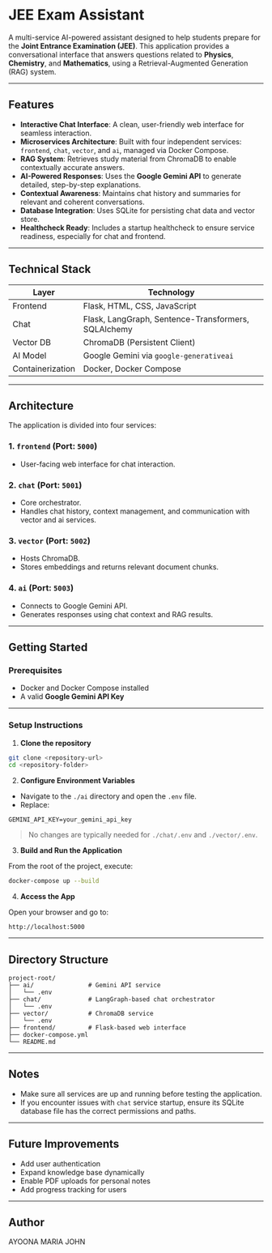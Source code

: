# JEE Exam Assistant

A multi-service AI-powered assistant designed to help students prepare for the **Joint Entrance Examination (JEE)**. This application provides a conversational interface that answers questions related to **Physics**, **Chemistry**, and **Mathematics**, using a Retrieval-Augmented Generation (RAG) system.

---

## Features

- **Interactive Chat Interface**: A clean, user-friendly web interface for seamless interaction.
- **Microservices Architecture**: Built with four independent services: `frontend`, `chat`, `vector`, and `ai`, managed via Docker Compose.
- **RAG System**: Retrieves study material from ChromaDB to enable contextually accurate answers.
- **AI-Powered Responses**: Uses the **Google Gemini API** to generate detailed, step-by-step explanations.
- **Contextual Awareness**: Maintains chat history and summaries for relevant and coherent conversations.
- **Database Integration**: Uses SQLite for persisting chat data and vector store.
- **Healthcheck Ready**: Includes a startup healthcheck to ensure service readiness, especially for chat and frontend.

---

## Technical Stack

| Layer      | Technology                            |
|------------|----------------------------------------|
| Frontend   | Flask, HTML, CSS, JavaScript           |
| Chat       | Flask, LangGraph, Sentence-Transformers, SQLAlchemy |
| Vector DB  | ChromaDB (Persistent Client)           |
| AI Model   | Google Gemini via `google-generativeai` |
| Containerization | Docker, Docker Compose           |

---

## Architecture

The application is divided into four services:

### 1. `frontend` (Port: `5000`)
- User-facing web interface for chat interaction.

### 2. `chat` (Port: `5001`)
- Core orchestrator.
- Handles chat history, context management, and communication with vector and ai services.

### 3. `vector` (Port: `5002`)
- Hosts ChromaDB.
- Stores embeddings and returns relevant document chunks.

### 4. `ai` (Port: `5003`)
- Connects to Google Gemini API.
- Generates responses using chat context and RAG results.

---

## Getting Started

### Prerequisites

- Docker and Docker Compose installed
- A valid **Google Gemini API Key**

---

### Setup Instructions

1. **Clone the repository**

```bash
git clone <repository-url>
cd <repository-folder>
```

2. **Configure Environment Variables**

- Navigate to the `./ai` directory and open the `.env` file.
- Replace:

```env
GEMINI_API_KEY=your_gemini_api_key
```

> No changes are typically needed for `./chat/.env` and `./vector/.env`.

3. **Build and Run the Application**

From the root of the project, execute:

```bash
docker-compose up --build
```

4. **Access the App**

Open your browser and go to:

```
http://localhost:5000
```

---

## Directory Structure

```
project-root/
├── ai/               # Gemini API service
│   └── .env
├── chat/             # LangGraph-based chat orchestrator
│   └── .env
├── vector/           # ChromaDB service
│   └── .env
├── frontend/         # Flask-based web interface
├── docker-compose.yml
└── README.md
```

---

## Notes

- Make sure all services are up and running before testing the application.
- If you encounter issues with `chat` service startup, ensure its SQLite database file has the correct permissions and paths.

---

## Future Improvements

- Add user authentication
- Expand knowledge base dynamically
- Enable PDF uploads for personal notes
- Add progress tracking for users

---

## Author

AYOONA MARIA JOHN
